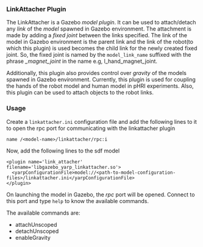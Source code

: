 ### LinkAttacher Plugin
The LinkAttacher is a Gazebo _model plugin_. It can be used to attach/detach any _link_ of the _model_ spawned in Gazebo environment. The attachment is made by adding a _fixed joint_ between the links specified. The link of the model in Gazebo environment is the parent link and the link of the robot(to which this plugin) is used becomes the child link for the newly created fixed joint. So, the fixed joint is named by the `model_link_name` suffixed with the phrase *_magnet_joint* in the name e.g, l_hand_magnet_joint.

Additionally, this plugin also provides control over _gravity_ of the models spawned in Gazebo environment. Currently, this plugin is used for coupling the hands of the robot model and human model in pHRI experiments. Also, this plugin can be used to attach objects to the robot links.

### Usage
Create a `linkattacher.ini` configuration file and add the following lines to it to open the rpc port for communicating with the linkattacher plugin

```
name /<model-name>/linkattacher/rpc:i
```
Now, add the following lines to the sdf model

```
<plugin name='link_attacher' filename='libgazebo_yarp_linkattacher.so'>
  <yarpConfigurationFile>model://<path-to-model-configuration-files>/linkattacher.ini</yarpConfigurationFile>
</plugin>
```  

On launching the model in Gazebo, the _rpc_ port will be opened. Connect to this port and type `help` to know the available commands.

The available commands are:
- attachUnscoped
- detachUnscoped
- enableGravity
